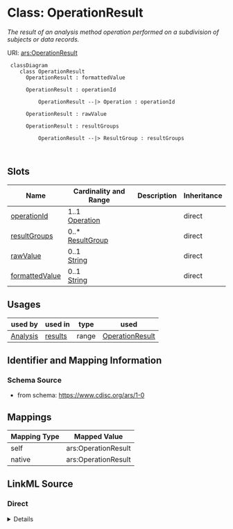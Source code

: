 # Class: OperationResult


_The result of an analysis method operation performed on a subdivision of subjects or data records._





URI: [ars:OperationResult](https://www.cdisc.org/ars/1-0/OperationResult)



```mermaid
 classDiagram
    class OperationResult
      OperationResult : formattedValue
        
      OperationResult : operationId
        
          OperationResult --|> Operation : operationId
        
      OperationResult : rawValue
        
      OperationResult : resultGroups
        
          OperationResult --|> ResultGroup : resultGroups
        
      
```




<!-- no inheritance hierarchy -->


## Slots

| Name | Cardinality and Range | Description | Inheritance |
| ---  | --- | --- | --- |
| [operationId](operationId.md) | 1..1 <br/> [Operation](Operation.md) |  | direct |
| [resultGroups](resultGroups.md) | 0..* <br/> [ResultGroup](ResultGroup.md) |  | direct |
| [rawValue](rawValue.md) | 0..1 <br/> [String](String.md) |  | direct |
| [formattedValue](formattedValue.md) | 0..1 <br/> [String](String.md) |  | direct |





## Usages

| used by | used in | type | used |
| ---  | --- | --- | --- |
| [Analysis](Analysis.md) | [results](results.md) | range | [OperationResult](OperationResult.md) |






## Identifier and Mapping Information







### Schema Source


* from schema: https://www.cdisc.org/ars/1-0





## Mappings

| Mapping Type | Mapped Value |
| ---  | ---  |
| self | ars:OperationResult |
| native | ars:OperationResult |





## LinkML Source

<!-- TODO: investigate https://stackoverflow.com/questions/37606292/how-to-create-tabbed-code-blocks-in-mkdocs-or-sphinx -->

### Direct

<details>
```yaml
name: OperationResult
description: The result of an analysis method operation performed on a subdivision
  of subjects or data records.
from_schema: https://www.cdisc.org/ars/1-0
rank: 1000
slots:
- operationId
- resultGroups
- rawValue
- formattedValue

```
</details>

### Induced

<details>
```yaml
name: OperationResult
description: The result of an analysis method operation performed on a subdivision
  of subjects or data records.
from_schema: https://www.cdisc.org/ars/1-0
rank: 1000
attributes:
  operationId:
    name: operationId
    from_schema: https://www.cdisc.org/ars/1-0
    rank: 1000
    alias: operationId
    owner: OperationResult
    domain_of:
    - OperationResult
    - ReferencedOperationRelationship
    range: Operation
    required: true
    inlined: false
  resultGroups:
    name: resultGroups
    from_schema: https://www.cdisc.org/ars/1-0
    rank: 1000
    multivalued: true
    alias: resultGroups
    owner: OperationResult
    domain_of:
    - OperationResult
    range: ResultGroup
    inlined: true
    inlined_as_list: true
  rawValue:
    name: rawValue
    from_schema: https://www.cdisc.org/ars/1-0
    rank: 1000
    alias: rawValue
    owner: OperationResult
    domain_of:
    - OperationResult
    range: string
  formattedValue:
    name: formattedValue
    from_schema: https://www.cdisc.org/ars/1-0
    rank: 1000
    alias: formattedValue
    owner: OperationResult
    domain_of:
    - OperationResult
    range: string

```
</details>